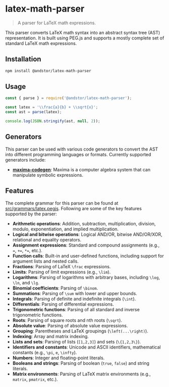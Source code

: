 # latex-math-parser

> A parser for LaTeX math expressions.

This parser converts LaTeX math syntax into an abstract syntax tree (AST) representation. It is built using PEG.js and supports a mostly complete set of standard LaTeX math expressions.

## Installation

```bash
npm install @andstor/latex-math-parser
```

## Usage

```js
const { parse } = require('@andstor/latex-math-parser');

const latex = '\\frac{a}{b} + \\sqrt{x}';
const ast = parse(latex);

console.log(JSON.stringify(ast, null, 2));
```

## Generators

This parser can be used with various code generators to convert the AST into different programming languages or formats. Currently supported generators include:
- **[maxima-codegen](https://github.com/andstor/maxima-codegen)**: Maxima is a computer algebra system that can manipulate symbolic expressions.

## Features
The complete grammar for this parser can be found at [src/grammars/latex.pegjs](src/grammars/latex.pegjs). Following are some of the key features supported by the parser:

- **Arithmetic operations**: Addition, subtraction, multiplication, division, modulo, exponentiation, and implied multiplication.
- **Logical and bitwise operations**: Logical AND/OR, bitwise AND/OR/XOR, relational and equality operators.
- **Assignment expressions**: Standard and compound assignments (e.g., `=`, `+=`, `*=`, etc.).
- **Function calls**: Built-in and user-defined functions, including support for argument lists and nested calls.
- **Fractions**: Parsing of LaTeX `\frac` expressions.
- **Limits**: Parsing of limit expressions (e.g., `\lim`).
- **Logarithms**: Parsing of logarithms with arbitrary bases, including `\log`, `\ln`, and `\lg`.
- **Binomial coefficients**: Parsing of `\binom`.
- **Summations**: Parsing of `\sum` with lower and upper bounds.
- **Integrals**: Parsing of definite and indefinite integrals (`\int`).
- **Differentials**: Parsing of differential expressions.
- **Trigonometric functions**: Parsing of all standard and inverse trigonometric functions.
- **Roots**: Parsing of square roots and nth roots (`\sqrt`).
- **Absolute value**: Parsing of absolute value expressions.
- **Grouping**: Parentheses and LaTeX groupings (`\left(...\right)`).
- **Indexing**: Array and matrix indexing.
- **Lists and sets**: Parsing of lists (`[1,2,3]`) and sets (`\{1,2,3\}`).
- **Identifiers and constants**: Unicode and ASCII identifiers, mathematical constants (e.g., `\pi`, `e`, `\infty`).
- **Numbers**: Integer and floating-point literals.
- **Booleans and strings**: Parsing of boolean (`true`, `false`) and string literals.
- **Matrix environments**: Parsing of LaTeX matrix environments (e.g., `matrix`, `pmatrix`, etc.).
